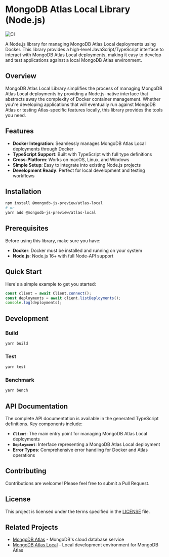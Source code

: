# MongoDB Atlas Local Library (Node.js)

![CI](https://github.com/mongodb-js/atlas-local-lib-js/workflows/CI/badge.svg)

A Node.js library for managing MongoDB Atlas Local deployments using Docker. This library provides a high-level JavaScript/TypeScript interface to interact with MongoDB Atlas Local deployments, making it easy to develop and test applications against a local MongoDB Atlas environment.

## Overview

MongoDB Atlas Local Library simplifies the process of managing MongoDB Atlas Local deployments by providing a Node.js-native interface that abstracts away the complexity of Docker container management. Whether you're developing applications that will eventually run against MongoDB Atlas or testing Atlas-specific features locally, this library provides the tools you need.

## Features

- **Docker Integration**: Seamlessly manages MongoDB Atlas Local deployments through Docker
- **TypeScript Support**: Built with TypeScript with full type definitions
- **Cross-Platform**: Works on macOS, Linux, and Windows
- **Simple Setup**: Easy to integrate into existing Node.js projects
- **Development Ready**: Perfect for local development and testing workflows

## Installation

```bash
npm install @mongodb-js-preview/atlas-local
# or
yarn add @mongodb-js-preview/atlas-local
```

## Prerequisites

Before using this library, make sure you have:

- **Docker**: Docker must be installed and running on your system
- **Node.js**: Node.js 16+ with full Node-API support

## Quick Start

Here's a simple example to get you started:

```typescript
const client = await Client.connect();
const deployments = await client.listDeployments();
console.log(deployments);
```

## Development

### Build

```bash
yarn build
```

### Test

```bash
yarn test
```

### Benchmark

```bash
yarn bench
```

## API Documentation

The complete API documentation is available in the generated TypeScript definitions. Key components include:

- **`Client`**: The main entry point for managing MongoDB Atlas Local deployments
- **`Deployment`**: Interface representing a MongoDB Atlas Local deployment
- **Error Types**: Comprehensive error handling for Docker and Atlas operations

## Contributing

Contributions are welcome! Please feel free to submit a Pull Request.

## License

This project is licensed under the terms specified in the [LICENSE](./LICENSE) file.

## Related Projects

- [MongoDB Atlas](https://www.mongodb.com/atlas) - MongoDB's cloud database service
- [MongoDB Atlas Local](https://www.mongodb.com/docs/atlas/cli/current/atlas-cli-deploy-local/) - Local development environment for MongoDB Atlas
